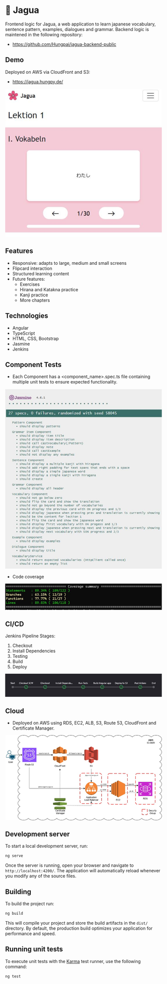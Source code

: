 # 🌸 Jagua

Frontend logic for Jagua, a web application to learn japanese vocabulary, sentence pattern, examples, dialogues and grammar. 
Backend logic is maintened in the following repository: 
- https://github.com/Hungpai/jagua-backend-public

## Demo
Deployed on AWS via CloudFront and S3:
- https://jagua.hungpy.de/
  
![pic](img/jagua-voc.JPG)

## Features
- Responsive: adapts to large, medium and small screens
- Flipcard interaction 
- Structured learning content
- Future features:
  - Exercises
  - Hirana and Katakna practice
  - Kanji practice
  - More chapters

## Technologies
- Angular
- TypeScript
- HTML, CSS, Bootstrap
- Jasmine
- Jenkins

## Component Tests
- Each Component has a <component_name>.spec.ts file containing multiple unit tests to ensure expected functionality.
  
![test](img/test-jasmine.JPG)

- Code coverage
  
![pipeline](img/code-coverage.JPG)

## CI/CD
Jenkins Pipeline Stages:
1. Checkout
2. Install Dependencies
3. Testing
4. Build
5. Deploy
   
![jenkins-pipeline](img/jenkins-pipeline.JPG)


## Cloud
- Deployed on AWS using RDS, EC2, ALB, S3, Route 53, CloudFront and Certificate Manager.
  
![aws](img/aws.jpg)

## Development server

To start a local development server, run:

```bash
ng serve
```

Once the server is running, open your browser and navigate to `http://localhost:4200/`. The application will automatically reload whenever you modify any of the source files.

## Building

To build the project run:

```bash
ng build
```

This will compile your project and store the build artifacts in the `dist/` directory. By default, the production build optimizes your application for performance and speed.

## Running unit tests

To execute unit tests with the [Karma](https://karma-runner.github.io) test runner, use the following command:

```bash
ng test
```

